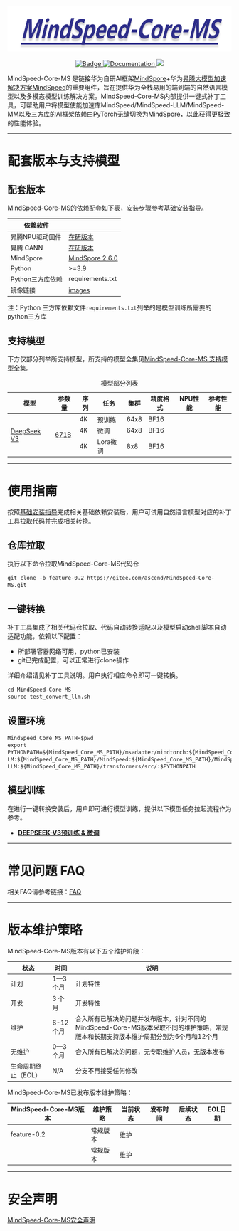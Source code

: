<p align="center"> <img src="docs/logo.png" height="103px" width="700px"> </p>

<p align="center">
    <a href="https://gitee.com/ascend/MindSpeed-Core-MS/blob/dev/LICENSE">
    <a href="https://gitee.com/ascend/MindSpeed-Core-MS/blob/dev/LICENSE">
        <img alt="Badge" src="https://img.shields.io/badge/License-MIT-blue.svg">
    </a>
    <a href="https://gitee.com/ascend/MindSpeed-Core-MS">
        <img alt="Documentation" src="https://img.shields.io/website/http/huggingface.co/docs/transformers/index.svg?down_color=red&down_message=offline&up_message=online">
    </a>
    <a>
        <img src="https://app.codacy.com/project/badge/Grade/1710faac5e634acaabfc26b0a778cdde">
    </a>
</p>

MindSpeed-Core-MS 是链接华为自研AI框架[MindSpore](https://www.mindspore.cn/install/)+华为[昇腾大模型加速解决方案MindSpeed](https://www.hiascend.cn/software/mindspeed)的重要组件，旨在提供华为全栈易用的端到端的自然语言模型以及多模态模型训练解决方案。MindSpeed-Core-MS内部提供一键式补丁工具，可帮助用户将模型使能加速库MindSpeed/MindSpeed-LLM/MindSpeed-MM以及三方库的AI框架依赖由PyTorch无缝切换为MindSpore，以此获得更极致的性能体验。

---

# 配套版本与支持模型

## 配套版本

MindSpeed-Core-MS的依赖配套如下表，安装步骤参考[基础安装指导](./docs/INSTALLATION.md)。

| 依赖软件         |                                                              |
| ---------------- | ------------------------------------------------------------ |
| 昇腾NPU驱动固件  | [在研版本](https://www.hiascend.com/hardware/firmware-drivers/community?product=1&model=30&cann=8.0.RC3.alpha002&driver=1.0.26.alpha) |
| 昇腾 CANN        | [在研版本](https://www.hiascend.com/zh/developer/download/community/result?module=cann) |
| MindSpore        | [MindSpore 2.6.0](https://www.mindspore.cn/install/)         |
| Python           | >=3.9                                                        |
| Python三方库依赖 | requirements.txt                                             |
| 镜像链接         | [images](http://mirrors.cn-central-221.ovaijisuan.com/detail/129.html) |

注：Python 三方库依赖文件`requirements.txt`列举的是模型训练所需要的python三方库

## 支持模型
下方仅部分列举所支持模型，所支持的模型全集见[MindSpeed-Core-MS 支持模型全集](./docs/MODELS.md)。

<table>
  <a id="jump1"></a>
  <caption>模型部分列表</caption>
  <thead>
    <tr>
      <th>模型</th>
      <th>参数量</th>
      <th>序列</th>
      <th>任务</th>
      <th>集群</th>
      <th>精度格式</th>
      <th>NPU性能</th>
      <th>参考性能</th>
    </tr>
  </thead>
  <tbody>
    <tr>
      <td rowspan="3"><a href="https://huggingface.co/deepseek-ai/DeepSeek-V3/tree/main">DeepSeek V3</a></td>
      <td rowspan="3"><a href="https://huggingface.co/deepseek-ai/DeepSeek-V3/tree/main">671B</a></td>
      <td> 4K </td>
      <td>预训练</td>
      <td> 64x8 </td>
      <td> BF16 </td>
      <td> </td>
      <td> </td>
    </tr>
    <tr>
      <td> 4K </td>
      <td>微调</td>
      <td> 64x8 </td>
      <td> BF16 </td>
      <td> </td>
      <td> </td>
    </tr>
    <tr>
      <td> 4K </td>
      <td>Lora微调</td>
      <td> 8x8 </td>
      <td> BF16 </td>
      <td> </td>
      <td> </td>
    </tr>
    </tbody>
</table>

---

# 使用指南

按照[基础安装指导](./docs/INSTALLATION.md)完成相关基础依赖安装后，用户可试用自然语言模型对应的补丁工具拉取代码并完成相关转换。

## 仓库拉取

执行以下命令拉取MindSpeed-Core-MS代码仓

```shell
git clone -b feature-0.2 https://gitee.com/ascend/MindSpeed-Core-MS.git
```

## 一键转换

补丁工具集成了相关代码仓拉取、代码自动转换适配以及模型启动shell脚本自动适配功能，依赖以下配置：

- 所部署容器网络可用，python已安装
- git已完成配置，可以正常进行clone操作

详细介绍请见补丁工具说明。用户执行相应命令即可一键转换。

```shell
cd MindSpeed-Core-MS
source test_convert_llm.sh
```

## 设置环境

```shell
MindSpeed_Core_MS_PATH=$pwd
export PYTHONPATH=${MindSpeed_Core_MS_PATH}/msadapter/mindtorch:${MindSpeed_Core_MS_PATH}/Megatron-LM:${MindSpeed_Core_MS_PATH}/MindSpeed:${MindSpeed_Core_MS_PATH}/MindSpeed-LLM:${MindSpeed_Core_MS_PATH}/transformers/src/:$PYTHONPATH
```

## 模型训练

在进行一键转换安装后，用户即可进行模型训练，提供以下模型任务拉起流程作为参考。

- [**DEEPSEEK-V3预训练 & 微调**](./docs/deepseekv3.md)

---

# 常见问题 FAQ

相关FAQ请参考链接：[FAQ](./docs/FAQ.md)

---

# 版本维护策略

MindSpeed-Core-MS版本有以下五个维护阶段：

| **状态**            | **时间** | **说明**                                                               |
| ------------------- | -------- |----------------------------------------------------------------------|
| 计划                | 1—3 个月 | 计划特性                                                                 |
| 开发                | 3 个月   | 开发特性                                                                 |
| 维护                | 6-12 个月| 合入所有已解决的问题并发布版本，针对不同的MindSpeed-Core-MS版本采取不同的维护策略，常规版本和长期支持版本维护周期分别为6个月和12个月 |
| 无维护              | 0—3 个月 | 合入所有已解决的问题，无专职维护人员，无版本发布                                             |
| 生命周期终止（EOL） | N/A      | 分支不再接受任何修改                                                           |

MindSpeed-Core-MS已发布版本维护策略：

| **MindSpeed-Core-MS版本** | **维护策略** | **当前状态** | **发布时间**   | **后续状态**         | **EOL日期** |
|-----------------|-----------|--------|------------|-----------------------|-----------|
| feature-0.2 |  常规版本  | 维护   |  |   |           |
|              |  常规版本  | 维护   |  |   |           |

---

# 安全声明

[MindSpeed-Core-MS安全声明](./docs/SECURITYNOTE.md)
